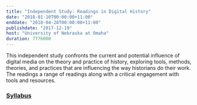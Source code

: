 ```yaml
---
title: "Independent Study: Readings in Digital History"
date: "2018-01-10T00:00:00+11:00"
enddate: "2018-04-28T00:00:00+11:00"
publishdate: "2017-12-19"
host: "University of Nebraska at Omaha"
duration: 7776000
---
```


This independent study confronts the current and potential influence of digital media on the theory and practice of history, exploring tools, methods, theories, and practices that are influencing the way historians do their work. The readings a range of readings along with a critical engagement with tools and resources.

### [Syllabus](https://jasonheppler.org/assets/uno.dh-directed-readings.pdf)
